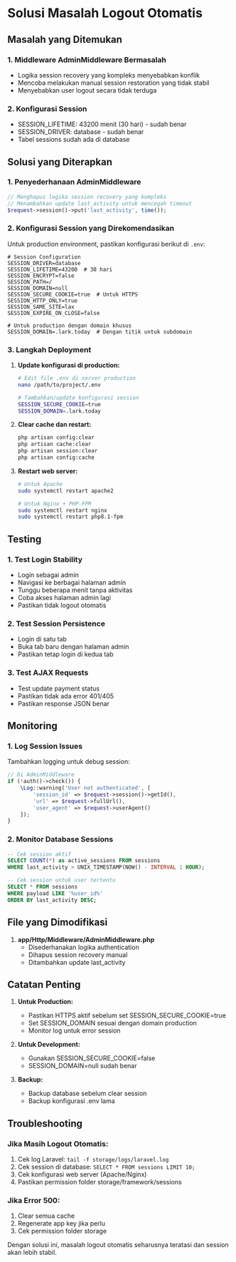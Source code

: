 # Solusi Masalah Logout Otomatis

## Masalah yang Ditemukan

### 1. **Middleware AdminMiddleware Bermasalah**
- Logika session recovery yang kompleks menyebabkan konflik
- Mencoba melakukan manual session restoration yang tidak stabil
- Menyebabkan user logout secara tidak terduga

### 2. **Konfigurasi Session**
- SESSION_LIFETIME: 43200 menit (30 hari) - sudah benar
- SESSION_DRIVER: database - sudah benar
- Tabel sessions sudah ada di database

## Solusi yang Diterapkan

### 1. **Penyederhanaan AdminMiddleware**
```php
// Menghapus logika session recovery yang kompleks
// Menambahkan update last_activity untuk mencegah timeout
$request->session()->put('last_activity', time());
```

### 2. **Konfigurasi Session yang Direkomendasikan**
Untuk production environment, pastikan konfigurasi berikut di `.env`:

```env
# Session Configuration
SESSION_DRIVER=database
SESSION_LIFETIME=43200  # 30 hari
SESSION_ENCRYPT=false
SESSION_PATH=/
SESSION_DOMAIN=null
SESSION_SECURE_COOKIE=true  # Untuk HTTPS
SESSION_HTTP_ONLY=true
SESSION_SAME_SITE=lax
SESSION_EXPIRE_ON_CLOSE=false

# Untuk production dengan domain khusus
SESSION_DOMAIN=.lark.today  # Dengan titik untuk subdomain
```

### 3. **Langkah Deployment**

1. **Update konfigurasi di production:**
   ```bash
   # Edit file .env di server production
   nano /path/to/project/.env
   
   # Tambahkan/update konfigurasi session
   SESSION_SECURE_COOKIE=true
   SESSION_DOMAIN=.lark.today
   ```

2. **Clear cache dan restart:**
   ```bash
   php artisan config:clear
   php artisan cache:clear
   php artisan session:clear
   php artisan config:cache
   ```

3. **Restart web server:**
   ```bash
   # Untuk Apache
   sudo systemctl restart apache2
   
   # Untuk Nginx + PHP-FPM
   sudo systemctl restart nginx
   sudo systemctl restart php8.1-fpm
   ```

## Testing

### 1. **Test Login Stability**
- Login sebagai admin
- Navigasi ke berbagai halaman admin
- Tunggu beberapa menit tanpa aktivitas
- Coba akses halaman admin lagi
- Pastikan tidak logout otomatis

### 2. **Test Session Persistence**
- Login di satu tab
- Buka tab baru dengan halaman admin
- Pastikan tetap login di kedua tab

### 3. **Test AJAX Requests**
- Test update payment status
- Pastikan tidak ada error 401/405
- Pastikan response JSON benar

## Monitoring

### 1. **Log Session Issues**
Tambahkan logging untuk debug session:

```php
// Di AdminMiddleware
if (!auth()->check()) {
    \Log::warning('User not authenticated', [
        'session_id' => $request->session()->getId(),
        'url' => $request->fullUrl(),
        'user_agent' => $request->userAgent()
    ]);
}
```

### 2. **Monitor Database Sessions**
```sql
-- Cek session aktif
SELECT COUNT(*) as active_sessions FROM sessions 
WHERE last_activity > UNIX_TIMESTAMP(NOW() - INTERVAL 1 HOUR);

-- Cek session untuk user tertentu
SELECT * FROM sessions 
WHERE payload LIKE '%user_id%' 
ORDER BY last_activity DESC;
```

## File yang Dimodifikasi

1. **app/Http/Middleware/AdminMiddleware.php**
   - Disederhanakan logika authentication
   - Dihapus session recovery manual
   - Ditambahkan update last_activity

## Catatan Penting

1. **Untuk Production:**
   - Pastikan HTTPS aktif sebelum set SESSION_SECURE_COOKIE=true
   - Set SESSION_DOMAIN sesuai dengan domain production
   - Monitor log untuk error session

2. **Untuk Development:**
   - Gunakan SESSION_SECURE_COOKIE=false
   - SESSION_DOMAIN=null sudah benar

3. **Backup:**
   - Backup database sebelum clear session
   - Backup konfigurasi .env lama

## Troubleshooting

### Jika Masih Logout Otomatis:
1. Cek log Laravel: `tail -f storage/logs/laravel.log`
2. Cek session di database: `SELECT * FROM sessions LIMIT 10;`
3. Cek konfigurasi web server (Apache/Nginx)
4. Pastikan permission folder storage/framework/sessions

### Jika Error 500:
1. Clear semua cache
2. Regenerate app key jika perlu
3. Cek permission folder storage

Dengan solusi ini, masalah logout otomatis seharusnya teratasi dan session akan lebih stabil.